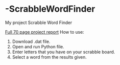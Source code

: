 # -ScrabbleWordFinder
My project Scrabble Word Finder

[Full 70 page project report](https://app.luminpdf.com/viewer/5f69008941559e00112b9882)
How to use: 

1. Download .dat file.
2. Open and run Python file.
3. Enter letters that you have on your scrabble board.
4. Select a word from the results given.

